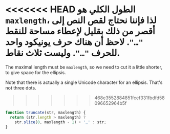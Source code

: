 <<<<<<< HEAD
الطول الكلي هو `maxlength`، لذا فإننا نحتاج لقص النص إلى أقصر من ذلك بقليل لإعطاء مساحة للنقط `"…"`. لاحظ أن هناك حرف يونيكود واحد للحرف `"…"`. وليست ثلاث نقاط.
=======
The maximal length must be `maxlength`, so we need to cut it a little shorter, to give space for the ellipsis.

Note that there is actually a single Unicode character for an ellipsis. That's not three dots.
>>>>>>> 468e3552884851fcef331fbdfd58096652964b5f

```js run demo
function truncate(str, maxlength) {
  return (str.length > maxlength) ?
    str.slice(0, maxlength - 1) + '…' : str;
}
```
